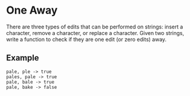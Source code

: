 # One Away

There are three types of edits that can be performed on strings: insert a character,
remove a character, or replace a character. Given two strings, write a function to check if they are
one edit (or zero edits) away.

## Example

```
pale, ple -> true
pales, pale -> true
pale, bale -> true
pale, bake -> false
```
